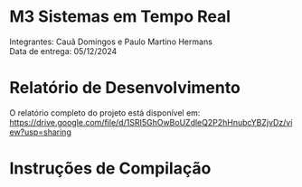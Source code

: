 # M3 Sistemas em Tempo Real

Integrantes: Cauã Domingos e Paulo Martino Hermans<br>
Data de entrega: 05/12/2024<br>

# Relatório de Desenvolvimento

O relatório completo do projeto está disponível em: https://drive.google.com/file/d/1SRI5GhOwBoUZdleQ2P2hHnubcYBZjvDz/view?usp=sharing

# Instruções de Compilação
